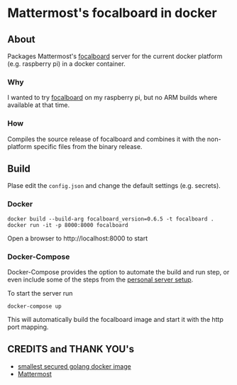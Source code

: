 # Mattermost's focalboard in docker

## About

Packages Mattermost's [focalboard](https://www.focalboard.com/) server for the current docker platform (e.g. raspberry pi) in a docker container.

### Why

I wanted to try [focalboard](https://www.focalboard.com/) on my raspberry pi, but no ARM builds where available at that time.

### How

Compiles the source release of focalboard and combines it with the non-platform specific files from the binary release.

## Build

Plase edit the `config.json` and change the default settings (e.g. secrets).

### Docker

```
docker build --build-arg focalboard_version=0.6.5 -t focalboard .
docker run -it -p 8000:8000 focalboard
```

Open a browser to http://localhost:8000 to start

### Docker-Compose

Docker-Compose provides the option to automate the build and run step, or even include some of the steps from the [personal server setup](https://www.focalboard.com/download/personal-edition/ubuntu/).


To start the server run

```
docker-compose up
``` 

This will automatically build the focalboard image and start it with the http port mapping.

## CREDITS and THANK YOU's

- [smallest secured golang docker image](https://github.com/chemidy/smallest-secured-golang-docker-image)
- [Mattermost](https://github.com/mattermost/focalboard)
